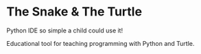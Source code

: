 # The Snake & The Turtle #

Python IDE so simple a child could use it!

Educational tool for teaching programming with Python and Turtle.